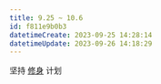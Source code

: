 ```yaml
---
title: 9.25 ~ 10.6
id: f811e9b0b3
datetimeCreate: 2023-09-25 14:28:14
datetimeUpdate: 2023-09-26 14:18:29
---
```


坚持 [修身]() 计划